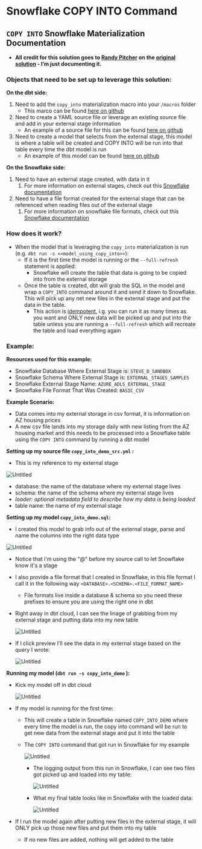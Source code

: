 # Snowflake COPY INTO Command

## `COPY INTO` Snowflake Materialization Documentation

- **All credit for this solution goes to [Randy Pitcher](https://github.com/randypitcherii) on the [original solution](https://github.com/randypitcherii/dbt_workspace/blob/production/dbt/macros/materializations/copy_into/copy_into.sql) - I’m just documenting it.**

### Objects that need to be set up to leverage this solution:

**On the dbt side:** 

1. Need to add the `copy_into` materialization macro into your `/macros` folder
    - This marco can be found [here on github](https://github.com/Stevedow99/dbt_snowflake_demo_sandbox/blob/main/macros/snowflake_utility_functions/materializations/copy_into/copy_into.sql)
2. Need to create a YAML source file or leverage an existing source file and add in your external stage information
    - An example of a source file for this can be found [here on github](https://github.com/Stevedow99/dbt_snowflake_demo_sandbox/blob/main/models/demo_features/copy_into/copy_into_demo_src.yml)
3. Need to create a model that selects from the external stage, this model is where a table will be created and COPY INTO will be run into that table every time the dbt model is run
    - An example of this model can be found [here on github](https://github.com/Stevedow99/dbt_snowflake_demo_sandbox/blob/main/models/demo_features/copy_into/copy_into_demo.sql)
    

**On the Snowflake side:**

1. Need to have an external stage created, with data in it
    1. For more information on external stages, check out this [Snowflake documentation](https://docs.snowflake.com/en/sql-reference/sql/create-stage.html) 
2. Need to have a file format created for the external stage that can be referenced when reading files out of the external stage
    1. For more information on snowflake file formats, check out this [Snowflake documentation](https://docs.snowflake.com/en/sql-reference/sql/create-file-format.html) 
    

### How does it work?

- When the model that is leveraging the `copy_into` materialization is run (e.g. `dbt run -s <<model_using_copy_into>>`):
    - If it is the first time the model is running or the `--full-refresh` statement is applied:
        - Snowflake will create the table that data is going to be copied into from the external storage
    - Once the table is created, dbt will grab the SQL in the model and wrap a `COPY_INTO` command around it and send it down to Snowflake. This will pick up any net new files in the external stage and put the data in the table.
        - This action is [idempotent](https://stackoverflow.com/questions/1077412/what-is-an-idempotent-operation), i.g. you can run it as many times as you want and ONLY new data will be picked up and put into the table unless you are running a `--full-refresh` which will recreate the table and load everything again
        

### Example:

**Resources used for this example:** 

- Snowflake Database Where External Stage is: `STEVE_D_SANDBOX`
- Snowflake Schema Where External Stage is: `EXTERNAL_STAGES_SAMPLES`
- Snowflake External Stage Name: `AZURE_ADLS_EXTERNAL_STAGE`
- Snowflake File Format That Was Created: `BASIC_CSV`

**Example Scenario:**

- Data comes into my external storage in csv format, it is information on AZ housing prices
- A new csv file lands into my storage daily with new listing from the AZ housing market and this needs to be processed into a Snowflake table using the `COPY INTO` command by running a dbt model

**Setting up my source file `copy_into_demo_src.yml` :**

- This is my reference to my external stage

![Untitled](Snowflake%20COPY%20INTO%20Command%2006386a7ec14e499ab8b6a92ee7edd934/Untitled.png)

- database: the name of the database where my external stage lives
- schema: the name of the schema where my external stage lives
- *loader: optional metadata field to describe how my data is being loaded*
- table name: the name of my external stage

**Setting up my model `copy_into_demo.sql`:**

- I created this model to grab info out of the external stage, parse and name the columns into the right data type

![Untitled](Snowflake%20COPY%20INTO%20Command%2006386a7ec14e499ab8b6a92ee7edd934/Untitled%201.png)

- Notice that i'm using the "@" before my source call to let Snowflake know it's a stage
- I also provide a file format that I created in Snowflake, in this file format I call it in the following way `<DATABASE>.<SCHEMA>.<FILE_FORMAT_NAME>`
    - File formats live inside a database & schema so you need these prefixes to ensure you are using the right one in dbt
    
- Right away in dbt cloud, I can see the linage of grabbing from my external stage and putting data into my new table
    
    ![Untitled](Snowflake%20COPY%20INTO%20Command%2006386a7ec14e499ab8b6a92ee7edd934/Untitled%202.png)
    
- If I click preview I’ll see the data in my external stage based on the query I wrote:
    
    ![Untitled](Snowflake%20COPY%20INTO%20Command%2006386a7ec14e499ab8b6a92ee7edd934/Untitled%203.png)
    

**Running my model (`dbt run -s copy_into_demo` ):**

- Kick my model off in dbt cloud
    
    ![Untitled](Snowflake%20COPY%20INTO%20Command%2006386a7ec14e499ab8b6a92ee7edd934/Untitled%204.png)
    
- If my model is running for the first time:
    - This will create a table in Snowflake named `COPY_INTO_DEMO` where every time the model is run, the copy into command will be run to get new data from the external stage and put it into the table
    - The `COPY INTO` command that got run in Snowflake for my example
        
        ![Untitled](Snowflake%20COPY%20INTO%20Command%2006386a7ec14e499ab8b6a92ee7edd934/Untitled%205.png)
        
        - The logging output from this run in Snowflake, I can see two files got picked up and loaded into my table:
            
            ![Untitled](Snowflake%20COPY%20INTO%20Command%2006386a7ec14e499ab8b6a92ee7edd934/Untitled%206.png)
            
        - What my final table looks like in Snowflake with the loaded data:
            
            ![Untitled](Snowflake%20COPY%20INTO%20Command%2006386a7ec14e499ab8b6a92ee7edd934/Untitled%207.png)
            

- If I run the model again after putting new files in the external stage, it will ONLY pick up those new files and put them into my table
    - If no new files are added, nothing will get added to the table
